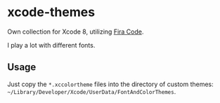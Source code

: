 # xcode-themes

Own collection for Xcode 8, utilizing [Fira Code](https://github.com/tonsky/FiraCode).

I play a lot with different fonts.

## Usage

Just copy the `*.xccolortheme` files into the directory of custom themes: `~/Library/Developer/Xcode/UserData/FontAndColorThemes`.
